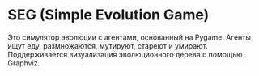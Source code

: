 # SEG (Simple Evolution Game)

Это симулятор эволюции с агентами, основанный на Pygame. Агенты ищут еду, размножаются, мутируют, стареют и умирают. Поддерживается визуализация эволюционного дерева с помощью Graphviz.
